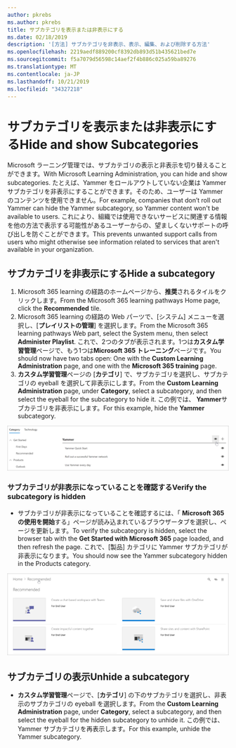 ```yaml
---
author: pkrebs
ms.author: pkrebs
title: サブカテゴリを表示または非表示にする
ms.date: 02/18/2019
description: '[方法] サブカテゴリを非表示、表示、編集、および削除する方法'
ms.openlocfilehash: 2219aedf889200cf8392db893d51b435621bed7e
ms.sourcegitcommit: f5a7079d56598c14aef2f4b886c025a59ba89276
ms.translationtype: MT
ms.contentlocale: ja-JP
ms.lasthandoff: 10/21/2019
ms.locfileid: "34327218"
---
```

# <a name="hide-and-show-subcategories"></a><span data-ttu-id="39ce4-103">サブカテゴリを表示または非表示にする</span><span class="sxs-lookup"><span data-stu-id="39ce4-103">Hide and show Subcategories</span></span>

<span data-ttu-id="39ce4-104">Microsoft ラーニング管理では、サブカテゴリの表示と非表示を切り替えることができます。</span><span class="sxs-lookup"><span data-stu-id="39ce4-104">With Microsoft Learning Administration, you can hide and show subcategories.</span></span> <span data-ttu-id="39ce4-105">たとえば、Yammer をロールアウトしていない企業は Yammer サブカテゴリを非表示にすることができます。そのため、ユーザーは Yammer のコンテンツを使用できません。</span><span class="sxs-lookup"><span data-stu-id="39ce4-105">For example, companies that don’t roll out Yammer can hide the Yammer subcategory, so Yammer content won't be available to users.</span></span> <span data-ttu-id="39ce4-106">これにより、組織では使用できないサービスに関連する情報を他の方法で表示する可能性があるユーザーからの、望ましくないサポートの呼び出しを防ぐことができます。</span><span class="sxs-lookup"><span data-stu-id="39ce4-106">This prevents unwanted support calls from users who might otherwise see information related to services that aren't available in your organization.</span></span>

## <a name="hide-a-subcategory"></a><span data-ttu-id="39ce4-107">サブカテゴリを非表示にする</span><span class="sxs-lookup"><span data-stu-id="39ce4-107">Hide a subcategory</span></span> 

1. <span data-ttu-id="39ce4-108">Microsoft 365 learning の経路のホームページから、**推奨**されるタイルをクリックします。</span><span class="sxs-lookup"><span data-stu-id="39ce4-108">From the Microsoft 365 learning pathways Home page, click the **Recommended** tile.</span></span>
2. <span data-ttu-id="39ce4-109">Microsoft 365 learning の経路の Web パーツで、[システム] メニューを選択し、[**プレイリストの管理**] を選択します。</span><span class="sxs-lookup"><span data-stu-id="39ce4-109">From the Microsoft 365 learning pathways Web part, select the System menu, then select **Administer Playlist**.</span></span> <span data-ttu-id="39ce4-110">これで、2つのタブが表示されます。1つは**カスタム学習管理**ページで、もう1つは**Microsoft 365 トレーニング**ページです。</span><span class="sxs-lookup"><span data-stu-id="39ce4-110">You should now have two tabs open: One with the **Custom Learning Administration** page, and one with the **Microsoft 365 training** page.</span></span> 
3. <span data-ttu-id="39ce4-111">**カスタム学習管理**ページの [**カテゴリ**] で、サブカテゴリを選択し、サブカテゴリの eyeball を選択して非表示にします。</span><span class="sxs-lookup"><span data-stu-id="39ce4-111">From the **Custom Learning Administration** page, under **Category**, select a subcategory, and then select the eyeball for the subcategory to hide it.</span></span> <span data-ttu-id="39ce4-112">この例では、 **Yammer**サブカテゴリを非表示にします。</span><span class="sxs-lookup"><span data-stu-id="39ce4-112">For this example, hide the **Yammer** subcategory.</span></span>  

![cg-hidesubcat](media/cg-hidesubcat.png)

### <a name="verify-the-subcategory-is-hidden"></a><span data-ttu-id="39ce4-114">サブカテゴリが非表示になっていることを確認する</span><span class="sxs-lookup"><span data-stu-id="39ce4-114">Verify the subcategory is hidden</span></span>
- <span data-ttu-id="39ce4-115">サブカテゴリが非表示になっていることを確認するには、「 **Microsoft 365 の使用を開始**する」ページが読み込まれているブラウザータブを選択し、ページを更新します。</span><span class="sxs-lookup"><span data-stu-id="39ce4-115">To verify the subcategory is hidden, select the browser tab with the **Get Started with Microsoft 365** page loaded, and then refresh the page.</span></span> <span data-ttu-id="39ce4-116">これで、[製品] カテゴリに Yammer サブカテゴリが非表示になります。</span><span class="sxs-lookup"><span data-stu-id="39ce4-116">You should now see the Yammer subcategory hidden in the Products category.</span></span> 

![cg-hidesubcatrefresh](media/cg-hidesubcatrefresh.png)

## <a name="unhide-a-subcategory"></a><span data-ttu-id="39ce4-118">サブカテゴリの表示</span><span class="sxs-lookup"><span data-stu-id="39ce4-118">Unhide a subcategory</span></span> 

- <span data-ttu-id="39ce4-119">**カスタム学習管理**ページで、[**カテゴリ**] の下のサブカテゴリを選択し、非表示のサブカテゴリの eyeball を選択します。</span><span class="sxs-lookup"><span data-stu-id="39ce4-119">From the **Custom Learning Administration** page, under **Category**, select a subcategory, and then select the eyeball for the hidden subcategory to unhide it.</span></span> <span data-ttu-id="39ce4-120">この例では、Yammer サブカテゴリを再表示します。</span><span class="sxs-lookup"><span data-stu-id="39ce4-120">For this example, unhide the Yammer subcategory.</span></span>